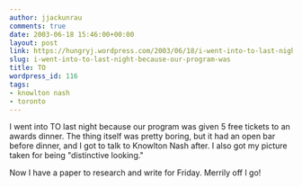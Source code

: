 ```yaml
---
author: jjackunrau
comments: true
date: 2003-06-18 15:46:00+00:00
layout: post
link: https://hungryj.wordpress.com/2003/06/18/i-went-into-to-last-night-because-our-program-was/
slug: i-went-into-to-last-night-because-our-program-was
title: TO
wordpress_id: 116
tags:
- knowlton nash
- toronto
---
```


I went into TO last night because our program was given 5 free tickets to an awards dinner.  The thing itself was pretty boring, but it had an open bar before dinner, and I got to talk to Knowlton Nash after.  I also got my picture taken for being "distinctive looking."

Now I have a paper to research and write for Friday.  Merrily off I go!

